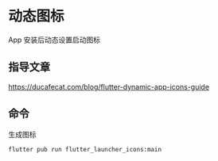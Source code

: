# 动态图标

App 安装后动态设置启动图标

## 指导文章

https://ducafecat.com/blog/flutter-dynamic-app-icons-guide

## 命令

生成图标

```sh
flutter pub run flutter_launcher_icons:main
```
